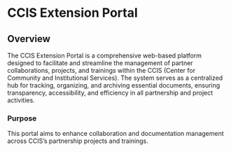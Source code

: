 # CCIS Extension Portal

## Overview
The CCIS Extension Portal is a comprehensive web-based platform designed to facilitate and streamline the management of partner collaborations, projects, and trainings within the CCIS (Center for Community and Institutional Services). The system serves as a centralized hub for tracking, organizing, and archiving essential documents, ensuring transparency, accessibility, and efficiency in all partnership and project activities.


### Purpose
This portal aims to enhance collaboration and documentation management across CCIS’s partnership projects and trainings.